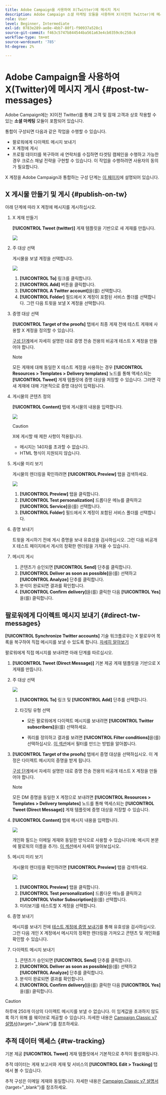 ```yaml
---
title: Adobe Campaign을 사용하여 X(Twitter)에 메시지 게시
description: Adobe Campaign 소셜 마케팅 모듈을 사용하여 X(이전의 Twitter)에 메시지를 게시하고 팔로워에게 직접 메시지를 보내는 방법을 알아봅니다
role: User
level: Beginner, Intermediate
exl-id: 0783e289-ae8e-4bb7-80f1-f90937a528c1
source-git-commit: f463c5747b844544ba561a63e4cb0359c0c258c8
workflow-type: tm+mt
source-wordcount: '785'
ht-degree: 2%

---
```



# Adobe Campaign을 사용하여 X(Twitter)에 메시지 게시 {#post-tw-messages}

Adobe Campaign에는 X(이전 Twitter)를 통해 고객 및 잠재 고객과 상호 작용할 수 있는 **소셜 마케팅** 모듈이 포함되어 있습니다.

통합이 구성되면 다음과 같은 작업을 수행할 수 있습니다.

* 팔로워에게 다이렉트 메시지 보내기
* X 계정에 게시
* 프로필 데이터를 복구하여 새 연락처를 수집하면 타겟팅 캠페인을 수행하고 가능한 경우 크로스 채널 전략을 구현할 수 있습니다. 이 작업을 수행하려면 사용자의 동의가 필요합니다.


X 계정을 Adobe Campaign과 통합하는 구성 단계는 [이 페이지](../connect/ac-tw.md)에 설명되어 있습니다.

## X 게시물 만들기 및 게시 {#publish-on-tw}

아래 단계에 따라 X 계정에 메시지를 게시하십시오.

1. X 게재 만들기

   **[!UICONTROL Tweet (twitter)]** 게재 템플릿을 기반으로 새 게재를 만듭니다.

   ![](assets/tw-new-delivery.png)

1. 주 대상 선택

   게시물을 보낼 계정을 선택합니다.

   ![](assets/tw-define-target.png)

   1. **[!UICONTROL To]** 링크를 클릭합니다.
   1. **[!UICONTROL Add]** 버튼을 클릭합니다.
   1. **[!UICONTROL A Twitter account]**&#x200B;을(를) 선택합니다.
   1. **[!UICONTROL Folder]** 필드에서 X 계정이 포함된 서비스 폴더를 선택합니다. 그런 다음 트윗을 보낼 X 계정을 선택합니다.

1. 증명 대상 선택

   **[!UICONTROL Target of the proofs]** 탭에서 최종 게재 전에 테스트 게재에 사용할 X 계정을 정의할 수 있습니다.

   [구성 단계](../connect/ac-tw.md#tw-test-account)에서 자세히 설명한 대로 증명 전송 전용의 비공개 테스트 X 계정을 만들어야 합니다.

   >[!NOTE]
   >
   >모든 게재에 대해 동일한 X 테스트 계정을 사용하는 경우 **[!UICONTROL Resources > Templates > Delivery templates]** 노드를 통해 액세스되는 **[!UICONTROL Tweet]** 게재 템플릿에 증명 대상을 저장할 수 있습니다. 그러면 각 새 게재에 대해 기본적으로 증명 대상이 입력됩니다.

1. 게시물의 콘텐츠 정의

   **[!UICONTROL Content]** 탭에 게시물의 내용을 입력합니다.

   ![](assets/tw-delivery-content.png)

   >[!CAUTION]
   >
   >X에 게시할 때 제한 사항이 적용됩니다.
   >
   >* 메시지는 140자를 초과할 수 없습니다.
   >* HTML 형식이 지원되지 않습니다.
   >

1. 게시물 미리 보기

   게시물의 렌더링을 확인하려면 **[!UICONTROL Preview]** 탭을 검색하세요.

   ![](assets/tw-delivery-preview.png)

   1. **[!UICONTROL Preview]** 탭을 클릭합니다.
   1. **[!UICONTROL Test personalization]** 드롭다운 메뉴를 클릭하고 **[!UICONTROL Service]**&#x200B;을(를) 선택합니다.
   1. **[!UICONTROL Folder]** 필드에서 X 계정이 포함된 서비스 폴더를 선택합니다.

1. 증명 보내기

   트윗을 게시하기 전에 게시 증명을 보내 유효성을 검사하십시오. 그런 다음 비공개 X 테스트 페이지에서 게시의 정확한 렌더링을 가져올 수 있습니다.

1. 메시지 게시

   1. 콘텐츠가 승인되면 **[!UICONTROL Send]** 단추를 클릭합니다.
   1. **[!UICONTROL Deliver as soon as possible]**&#x200B;을(를) 선택하고 **[!UICONTROL Analyze]** 단추를 클릭합니다.
   1. 분석이 완료되면 결과를 확인합니다.
   1. **[!UICONTROL Confirm delivery]**&#x200B;을(를) 클릭한 다음 **[!UICONTROL Yes]**&#x200B;을(를) 클릭합니다.

## 팔로워에게 다이렉트 메시지 보내기 {#direct-tw-messages}

**[!UICONTROL Synchronize Twitter accounts]** 기술 워크플로우는 X 팔로우어 목록을 복구하여 직접 메시지를 보낼 수 있도록 합니다. [자세히 알아보기](../connect/ac-tw.md#synchro-tw-accounts)

팔로워에게 직접 메시지를 보내려면 아래 단계를 따르십시오.

1. **[!UICONTROL Tweet (Direct Message)]** 기본 제공 게재 템플릿을 기반으로 X 게재를 만듭니다.

1. 주 대상 선택

   ![](assets/tw-dm-define-target.png)

   1. **[!UICONTROL To]** 링크 및 **[!UICONTROL Add]** 단추를 선택합니다.

   1. 타깃팅 유형 선택

      * 모든 팔로워에게 다이렉트 메시지를 보내려면 **[!UICONTROL Twitter subscribers]**&#x200B;을(를) 선택하세요.

      * 쿼리를 정의하고 결과를 보려면 **[!UICONTROL Filter conditions]**&#x200B;을(를) 선택하십시오. [이 섹션](../audiences/create-filters.md#advanced-filters)에서 필터를 만드는 방법을 알아봅니다.

1. **[!UICONTROL Target of the proofs]** 탭에서 증명 대상을 선택하십시오. 이 계정은 다이렉트 메시지의 증명을 받게 됩니다.

   [구성 단계](../connect/ac-tw.md#tw-test-account)에서 자세히 설명한 대로 증명 전송 전용의 비공개 테스트 X 계정을 만들어야 합니다.


   >[!NOTE]
   >
   >모든 DM 증명을 동일한 X 계정으로 보내려면 **[!UICONTROL Resources > Templates > Delivery templates]** 노드를 통해 액세스되는 **[!UICONTROL Tweet (Direct Message)]** 게재 템플릿에 증명 대상을 저장할 수 있습니다.

1. **[!UICONTROL Content]** 탭에 메시지 내용을 입력합니다.

   ![](assets/tw-dm-content.png)

   개인화 필드는 이메일 게재와 동일한 방식으로 사용할 수 있습니다(예: 메시지 본문에 팔로워의 이름을 추가). [이 섹션](../send/personalize.md)에서 자세히 알아보십시오.

1. 메시지 미리 보기

   게시물의 렌더링을 확인하려면 **[!UICONTROL Preview]** 탭을 검색하세요.

   ![](assets/tw-dm-preview.png)

   1. **[!UICONTROL Preview]** 탭을 클릭합니다.
   1. **[!UICONTROL Test personalization]** 드롭다운 메뉴를 클릭하고 **[!UICONTROL Visitor Subscription]**&#x200B;을(를) 선택합니다.
   1. 미리보기를 테스트할 X 계정을 선택합니다.

1. 증명 보내기

   메시지를 보내기 전에 [테스트 계정에 증명 보내기](../send/preview-and-proof.md)를 통해 유효성을 검사하십시오. 그런 다음 개인 X 계정에서 메시지의 정확한 렌더링을 가져오고 콘텐츠 및 개인화를 확인할 수 있습니다.

1. 다이렉트 메시지 보내기

   1. 콘텐츠가 승인되면 **[!UICONTROL Send]** 단추를 클릭합니다.
   1. **[!UICONTROL Deliver as soon as possible]**&#x200B;을(를) 선택하고 **[!UICONTROL Analyze]** 단추를 클릭합니다.
   1. 분석이 완료되면 결과를 확인합니다.
   1. **[!UICONTROL Confirm delivery]**&#x200B;을(를) 클릭한 다음 **[!UICONTROL Yes]**&#x200B;을(를) 클릭합니다.

>[!CAUTION]
>
>하루에 250개 이상의 다이렉트 메시지를 보낼 수 없습니다. 이 임계값을 초과하지 않도록 하기 위해 를 웨이브로 제공할 수 있습니다. 자세한 내용은 [Campaign Classic v7 설명서](https://experienceleague.adobe.com/docs/campaign-classic/using/sending-messages/key-steps-when-creating-a-delivery/steps-sending-the-delivery.html?lang=ko#sending-using-multiple-waves){target="_blank"}를 참조하세요.


## 추적 데이터 액세스 {#tw-tracking}

기본 제공 **[!UICONTROL Tweet]** 게재 템플릿에서 기본적으로 추적이 활성화됩니다.

추적 데이터는 게재 보고서와 게재 및 서비스의 **[!UICONTROL Edit > Tracking]** 탭에서 볼 수 있습니다.

추적 구성은 이메일 게재와 동일합니다. 자세한 내용은 [Campaign Classic v7 설명서](https://experienceleague.adobe.com/docs/campaign-classic/using/sending-messages/monitoring-deliveries/about-delivery-monitoring.html?lang=ko){target="_blank"}를 참조하세요.

